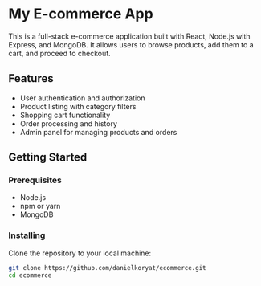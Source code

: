 # My E-commerce App

This is a full-stack e-commerce application built with React, Node.js with Express, and MongoDB. It allows users to browse products, add them to a cart, and proceed to checkout.

## Features

- User authentication and authorization
- Product listing with category filters
- Shopping cart functionality
- Order processing and history
- Admin panel for managing products and orders

## Getting Started

### Prerequisites

- Node.js
- npm or yarn
- MongoDB

### Installing

Clone the repository to your local machine:

```bash
git clone https://github.com/danielkoryat/ecommerce.git
cd ecommerce
```

